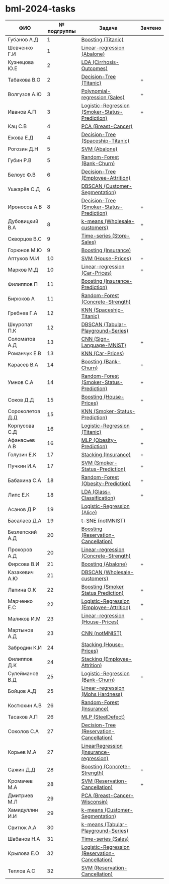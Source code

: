 # bml-2024-tasks


ФИО            | № подгруппы             | Задача       | Зачтено     
---------------|------------------|-------------------|-------------------
Губанов А.Д  | 1     | [Boosting (Titanic)](tasks/Boosting/Titanic)
Шевченко Г.И | 1     | [Linear-regression (Abalone)](tasks/Linear-regression/Abalone)
Кузнецова Ю.Е    | 2| [LDA (Cirrhosis-Outcomes)](tasks/LDA/Cirrhosis-Outcomes)
Табакова В.О    | 2    | [Decision-Tree (Titanic)](tasks/Decision-Tree/Titanic) | +
Волгузов А.Ю  | 3     | [Polynomial-regression (Sales)](tasks/Polynomial-regression/Sales) | +
Иванов А.П | 3     | [Logistic-Regression (Smoker-Status-Prediction)](tasks/Logistic-Regression/Smoker-Status-Prediction) | +
Кац С.В  | 4     | [PCA (Breast-Cancer)](tasks/PCA/Breast-Cancer-Wisconsin)
Ежова Е.Д  | 4     | [Decision-Tree (Spaceship-Titanic)](tasks/Decision-Tree/Spaceship-Titanic)
Рогозин Д.Н  | 5     | [SVM (Abalone)](tasks/SVM/Abalone)
Губин Р.В  | 5     | [Random-Forest (Bank-Churn)](tasks/Random-Forest/Bank-Churn)
Белоус Ф.В  | 6     | [Decision-Tree (Employee-Attrition)](tasks/Decision-Tree/Employee-Attrition)
Ушкарёв С.Д | 6     | [DBSCAN (Customer-Segmentation)](tasks/DBSCAN/Customer-Segmentation)
Ироносов А.В  | 8     | [Decision-Tree (Smoker-Status-Prediction)](tasks/Decision-Tree/Smoker-Status-Prediction) | +
Дубовицкий В.А | 8     | [k-means (Wholesale-customers)](tasks/k-means/Wholesale-customers) | +
Скворцов В.С  | 9     | [Time-series (Store-Sales)](tasks/Time-series/Store-Sales) | +
Горюнов М.Ю  | 9     | [Boosting (Insurance)](tasks/Boosting/Insurance-Cross-Selling-Classification)
Аптуков М.И  | 10     | [SVM (House-Prices)](tasks/SVM/House-Prices) | +
Марков М.Д  | 10     | [Linear-regression (Car-Prices)](tasks/Linear-regression/Car-Prices) | +
Филиппов П  | 11     | [Boosting (Insurance-Prediction)](tasks/Boosting/Insurance-Prediction)
Бирюков А | 11     | [Random-Forest (Concrete-Strength)](tasks/Random-Forest/Concrete-Strength)
Гребнев Г.А  | 12     | [KNN (Spaceship-Titanic)](tasks/KNN/Spaceship-Titanic)
Шкуропат П.К  | 12     | [DBSCAN (Tabular-Playground-Series)](tasks/DBSCAN/Tabular-Playground-Series)
Соломатов А.Д  | 13     | [CNN (Sign-Language-MNIST)](tasks/CNN/Sign-Language-MNIST) | +
Романчук Е.В  | 13     | [KNN (Car-Prices)](tasks/KNN/Car-Prices)
Карасев В.А  | 14     | [Boosting (Bank-Churn)](tasks/Boosting/Bank-Churn) | +
Умнов С.А | 14     | [Random-Forest (Smoker-Status-Prediction)](tasks/Random-Forest/Smoker-Status-Prediction) | +
Соков Д.Д  | 15     | [Boosting (House-Prices)](tasks/Boosting/House-Prices) | +
Сороколетов Д.Д | 15     | [KNN (Smoker-Status-Prediction)](tasks/KNN/Smoker-Status-Prediction)
Корпусова С.Д  | 16     | [Logistic-Regression (Titanic)](tasks/Logistic-Regression/Titanic) | +
Афанасьев А.В  | 16     | [MLP (Obesity-Prediction)](tasks/MLP/Obesity-Prediction) | +
Голузин Е.К  | 17     | [Stacking (Insurance)](tasks/Stacking/Insurance-Cross-Selling-Classification) | +
Пучкин И.А  | 17     | [SVM (Smoker-Status-Prediction)](tasks/SVM/Smoker-Status-Prediction) | +
Бабахина С.А  | 18     | [Random-Forest (Obesity-Prediction)](tasks/Random-Forest/Obesity-Prediction) | +
Липс Е.К  | 18     | [LDA (Glass-Classification)](tasks/LDA/Glass-Classification) | +
Асанов Д.Р  | 19     | [Logistic-Regression (Alice)](tasks/Logistic-Regression/Alice)
Басалаев Д.А  | 19     | [t-SNE (notMNIST)](tasks/t-SNE/notMNIST)
Безлепский А.Д  | 20     | [Boosting (Reservation-Cancellation)](tasks/Boosting/Reservation-Cancellation)
Прохоров А.Д | 20     | [Linear-regression (Concrete-Strength)](tasks/Linear-regression/Concrete-Strength)
Фирсова В.И  | 21     | [Boosting (Abalone)](tasks/Boosting/Abalone) | +
Казакевич А.Ю  | 21     | [DBSCAN (Wholesale-customers)](tasks/DBSCAN/Wholesale-customers)
Лапина О.К  | 22     | [Boosting (Smoker Status Prediction)](tasks/Boosting/Smoker-Status-Prediction) | +
Марченко Е.С  | 22     | [Logistic-Regression (Employee-Attrition)](tasks/Logistic-Regression/Employee-Attrition) | +
Маликов И.М  | 23     | [Linear-regression (House-Prices)](tasks/Linear-regression/House-Prices) | +
Мартынов А.Д  | 23     | [CNN (notMNIST)](tasks/CNN/notMNIST)
Забродин К.И  | 24     | [Stacking (House-Prices)](tasks/Stacking/House-Prices)
Филиппов Д.К  | 24     | [Stacking (Employee-Attrition)](tasks/Stacking/Employee-Attrition)
Сулейманов В.Д | 25     | [Logistic-Regression (Bank-Churn)](tasks/Logistic-Regression/Bank-Churn) | +
Бойцов А.Д | 25     | [Linear-regression (Mohs Hardness)](tasks/Linear-regression/Mohs-Hardness)
Костюхин А.В  | 26     | [Random-Forest (Insurance)](tasks/Random-Forest/Insurance-Cross-Selling-Classification)
Тасаков А.П  | 26     | [MLP (SteelDefect)](tasks/MLP/Steel-Plate-Defect-Prediction)
Соколов С.А  | 27     | [Decision-Tree (Reservation-Cancellation)](tasks/Decision-Tree/Reservation-Cancellation)
Корьев М.А  | 27     | [LinearRegression (Insurance-regression)](tasks/Linear-regression/Insurance-regression)
Сажин Д.Д  | 28     | [Boosting (Concrete-Strength)](tasks/Boosting/Concrete-Strength) | +
Кромачев М.А | 28     | [SVM (Reservation-Cancellation)](tasks/SVM/Reservation-Cancellation) | +
Дмитриев М.Л  | 29     | [PCA (Breast-Cancer-Wisconsin)](tasks/PCA/Breast-Cancer-Wisconsin)
Хамидуллин И.И  | 29     | [k-means (Customer-Segmentation)](tasks/k-means/Customer-Segmentation)
Свитюк А.А  | 30     | [k-means (Tabular-Playground-Series)](tasks/k-means/Tabular-Playground-Series)
Шабанов Н.А | 31     | [Time-series (Sales)](tasks/Time-series/Sales)
Крылова Е.О  | 32     | [Logistic-Regression (Reservation-Cancellation)](tasks/Logistic-Regression/Reservation-Cancellation)
Теплов А.С | 32     | [SVM (Reservation-Cancellation)](tasks/SVM/Reservation-Cancellation)